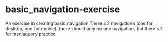 # basic_navigation-exercise

An exercise in creating basic navigation
There's 2 navigations (one for desktop, one for mobile), there should only be one navigation, but there's 2 for mediaquery practice
